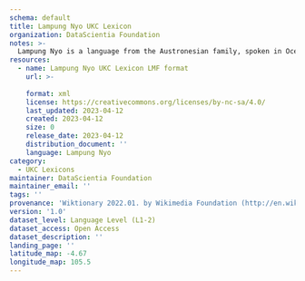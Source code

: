 ```yaml
---
schema: default
title: Lampung Nyo UKC Lexicon
organization: DataScientia Foundation
notes: >-
  Lampung Nyo is a language from the Austronesian family, spoken in Oceania. The UKC Lexicon of Lampung Nyo is represented as a lexico-semantic network. It consists of words, word senses, synsets, as well as sense-level and synset-level relationships.
resources:
  - name: Lampung Nyo UKC Lexicon LMF format
    url: >-
      
    format: xml
    license: https://creativecommons.org/licenses/by-nc-sa/4.0/
    last_updated: 2023-04-12
    created: 2023-04-12
    size: 0
    release_date: 2023-04-12
    distribution_document: ''
    language: Lampung Nyo
category:
  - UKC Lexicons
maintainer: DataScientia Foundation
maintainer_email: ''
tags: ''
provenance: 'Wiktionary 2022.01. by Wikimedia Foundation (http://en.wiktionary.org); Princeton WordNet 2.1 by Princeton University (https://wordnet.princeton.edu)'
version: '1.0'
dataset_level: Language Level (L1-2)
dataset_access: Open Access
dataset_description: ''
landing_page: ''
latitude_map: -4.67
longitude_map: 105.5
---
```

